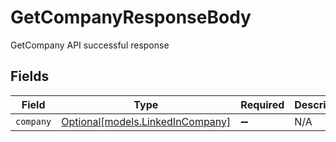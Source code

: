 # GetCompanyResponseBody

GetCompany API successful response


## Fields

| Field                                                            | Type                                                             | Required                                                         | Description                                                      |
| ---------------------------------------------------------------- | ---------------------------------------------------------------- | ---------------------------------------------------------------- | ---------------------------------------------------------------- |
| `company`                                                        | [Optional[models.LinkedInCompany]](../models/linkedincompany.md) | :heavy_minus_sign:                                               | N/A                                                              |